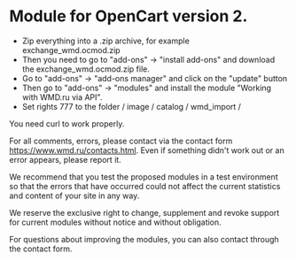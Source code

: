 # Module for OpenCart version 2.

- Zip everything into a .zip archive, for example exchange_wmd.ocmod.zip
- Then you need to go to "add-ons" -> "install add-ons" and download the exchange_wmd.ocmod.zip file.
- Go to "add-ons" -> "add-ons manager" and click on the "update" button
- Then go to "add-ons" -> "modules" and install the module "Working with WMD.ru via API".
- Set rights 777 to the folder / image / catalog / wmd_import /

You need curl to work properly.

For all comments, errors, please contact via the contact form https://www.wmd.ru/contacts.html. Even if something didn't work out or an error appears, please report it.

We recommend that you test the proposed modules in a test environment so that the errors that have occurred could not affect the current statistics and content of your site in any way.

We reserve the exclusive right to change, supplement and revoke support for current modules without notice and without obligation.

For questions about improving the modules, you can also contact through the contact form. 
